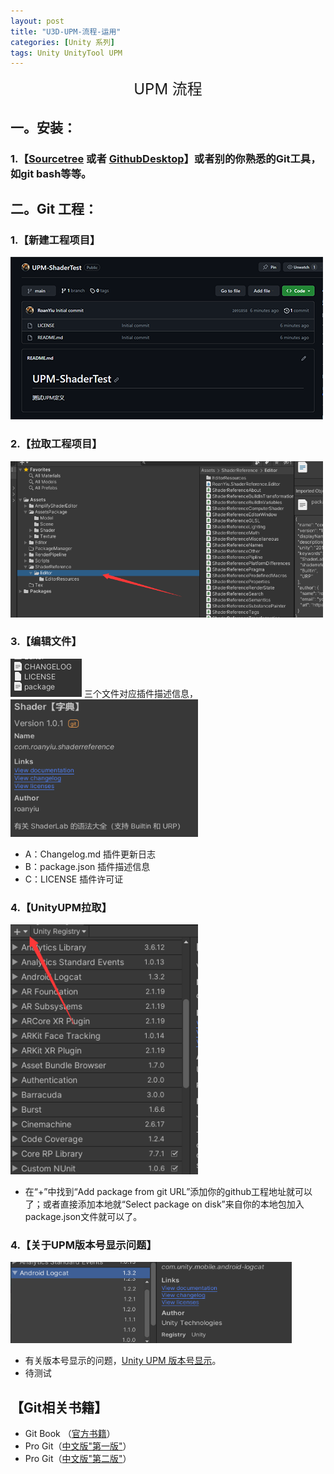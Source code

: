 ```yaml
---
layout: post
title: "U3D-UPM-流程-运用"
categories: [Unity 系列]
tags: Unity UnityTool UPM
---
```


<div style="text-align:center;font-size: 24px;">
UPM 流程
</div>

## 一。安装：

### 1.【[Sourcetree](https://www.sourcetreeapp.com/) 或者 [GithubDesktop](https://desktop.github.com/)】或者别的你熟悉的Git工具，如git bash等等。

## 二。Git 工程：

### 1.【新建工程项目】

![Image-工程](/image/image-202310100001.jpg)

### 2.【拉取工程项目】

<img src="/image/image-202310100002.jpg" alt="image-页面" width="500" height="250">

### 3.【编辑文件】

![这里涉及到三个文件](/image/image-202310100003.jpg) 三个文件对应插件描述信息，<img src="/image/image-202310100004.jpg" alt="image-页面" width="300" height="220">

- A：Changelog.md 插件更新日志
- B：package.json 插件描述信息
- C：LICENSE 插件许可证

### 4.【UnityUPM拉取】

<img src="/image/image-20231110-02.png" alt="image-页面" width="300" height="400">

- 在“+”中找到“Add package from git URL”添加你的github工程地址就可以了；或者直接添加本地就“Select package on disk”来自你的本地包加入package.json文件就可以了。

### 4.【关于UPM版本号显示问题】
<img src="/image/image-20231110-03.png" alt="image-页面" width="450" height="130">

- 有关版本号显示的问题，[Unity UPM 版本号显示](https://openupm.cn/zh/docs/adding-upm-package.html#upm%E8%BD%AF%E4%BB%B6%E5%8C%85%E4%BD%8D%E4%BA%8E%E6%9F%90%E4%B8%80git%E5%88%86%E6%94%AF%E7%9A%84%E5%AD%90%E6%96%87%E4%BB%B6%E5%A4%B9%E4%B8%AD)。
- 待测试

## 【Git相关书籍】

- Git Book （[官方书籍](https://git-scm.com/book/zh/v2)）
- Pro Git（[中文版"第一版"](https://gitee.com/progit/)）
- Pro Git（[中文版"第二版"](https://www.progit.cn/)）
